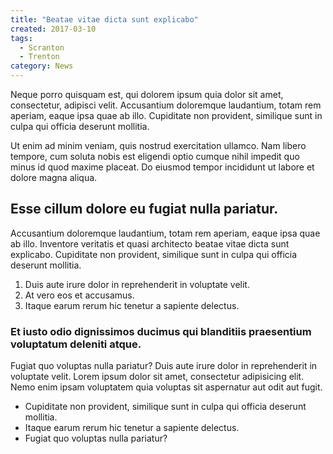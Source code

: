 ```yaml
---
title: "Beatae vitae dicta sunt explicabo"
created: 2017-03-10
tags:
  - Scranton
  - Trenton
category: News
---
```


Neque porro quisquam est, qui dolorem ipsum quia dolor sit amet, consectetur, adipisci velit. Accusantium doloremque laudantium, totam rem aperiam, eaque ipsa quae ab illo. Cupiditate non provident, similique sunt in culpa qui officia deserunt mollitia.

Ut enim ad minim veniam, quis nostrud exercitation ullamco. Nam libero tempore, cum soluta nobis est eligendi optio cumque nihil impedit quo minus id quod maxime placeat. Do eiusmod tempor incididunt ut labore et dolore magna aliqua.

## Esse cillum dolore eu fugiat nulla pariatur.

Accusantium doloremque laudantium, totam rem aperiam, eaque ipsa quae ab illo. Inventore veritatis et quasi architecto beatae vitae dicta sunt explicabo. Cupiditate non provident, similique sunt in culpa qui officia deserunt mollitia.

1.  Duis aute irure dolor in reprehenderit in voluptate velit.
2.  At vero eos et accusamus.
3.  Itaque earum rerum hic tenetur a sapiente delectus.

### Et iusto odio dignissimos ducimus qui blanditiis praesentium voluptatum deleniti atque.

Fugiat quo voluptas nulla pariatur? Duis aute irure dolor in reprehenderit in voluptate velit. Lorem ipsum dolor sit amet, consectetur adipisicing elit. Nemo enim ipsam voluptatem quia voluptas sit aspernatur aut odit aut fugit.

* Cupiditate non provident, similique sunt in culpa qui officia deserunt mollitia.
* Itaque earum rerum hic tenetur a sapiente delectus.
* Fugiat quo voluptas nulla pariatur?
